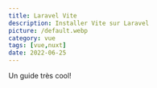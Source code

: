 ```yaml
---
title: Laravel Vite
description: Installer Vite sur Laravel
picture: /default.webp
category: vue
tags: [vue,nuxt]
date: 2022-06-25
---
```


Un guide très cool!
